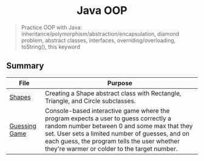 <h1 align="center">
Java OOP
</h1>

> Practice OOP with Java: inheritance/polymorphism/abstraction/encapsulation, diamond problem, abstract classes, interfaces, overriding/overloading, toString(), this keyword

## Summary

| File | Purpose |
| - | - |
| [Shapes](./oop_shape/Shape.java) | Creating a Shape abstract class with  Rectangle, Triangle, and Circle subclasses. |
| [Guessing Game](./oop_guessing_game/) | Console-based interactive game where the program expects a user to guess correctly a random number between 0 and some max that they set. User sets a limited number of guesses, and on each guess, the program tells the user whether they're warmer or colder to the target number. |
